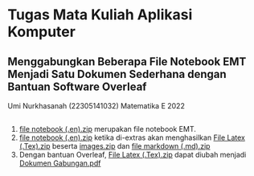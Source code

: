 # Tugas Mata Kuliah Aplikasi Komputer
## Menggabungkan Beberapa File Notebook EMT Menjadi Satu Dokumen Sederhana dengan Bantuan Software Overleaf

Umi Nurkhasanah (22305141032) Matematika E 2022
##
1. [file notebook (.en).zip](https://github.com/uminrr/Aplikasi-Komputerr/files/13523724/file.notebook.en.zip) merupakan file notebook EMT.
2. [file notebook (.en).zip](https://github.com/uminrr/Aplikasi-Komputerr/files/13523803/file.notebook.en.zip) ketika di-extras
 akan menghasilkan [File Latex  (.Tex).zip](https://github.com/uminrr/Aplikasi-Komputerr/files/13523778/File.Latex.Tex.zip) beserta [images.zip](https://github.com/uminrr/Aplikasi-Komputerr/files/13524230/images.zip)
 dan [file markdown (.md).zip](https://github.com/uminrr/Aplikasi-Komputerr/files/13523815/file.markdown.md.zip)
3. Dengan bantuan Overleaf, [File Latex  (.Tex).zip](https://github.com/uminrr/Aplikasi-Komputerr/files/13523788/File.Latex.Tex.zip) dapat diubah menjadi [Dokumen Gabungan.pdf](https://github.com/uminrr/Aplikasi-Komputerr/files/13523793/Dokumen.Gabungan.pdf)
